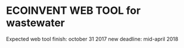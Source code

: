 # ECOINVENT WEB TOOL for wastewater
Expected web tool finish: october 31 2017
new deadline:             mid-april 2018
